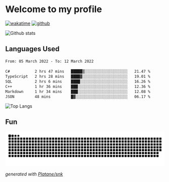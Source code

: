 # Welcome to my profile

[![wakatime](https://wakatime.com/badge/user/82c377cd-a54c-404c-b7df-177b313ca539.svg)](https://wakatime.com/@82c377cd-a54c-404c-b7df-177b313ca539)
[![github](https://img.shields.io/github/followers/xinthose?logo=github&style=plastic)](https://github.com/alanhamlett?tab=followers)

![Github stats](https://github-readme-stats.vercel.app/api?username=xinthose&show_icons=true&theme=radical&count_private=true)

## Languages Used

<!--START_SECTION:waka-->

```text
From: 05 March 2022 - To: 12 March 2022

C#           2 hrs 47 mins   █████▒░░░░░░░░░░░░░░░░░░░   21.47 %
TypeScript   2 hrs 28 mins   ████▓░░░░░░░░░░░░░░░░░░░░   19.01 %
SQL          2 hrs 6 mins    ████░░░░░░░░░░░░░░░░░░░░░   16.26 %
C++          1 hr 36 mins    ███░░░░░░░░░░░░░░░░░░░░░░   12.36 %
Markdown     1 hr 34 mins    ███░░░░░░░░░░░░░░░░░░░░░░   12.08 %
JSON         48 mins         █▓░░░░░░░░░░░░░░░░░░░░░░░   06.17 %
```

<!--END_SECTION:waka-->

![Top Langs](https://github-readme-stats.vercel.app/api/top-langs/?username=xinthose)

## Fun
![github contribution grid snake animation](https://raw.githubusercontent.com/xinthose/xinthose/output/github-contribution-grid-snake.svg)

_generated with [Platane/snk](https://github.com/Platane/snk)_
